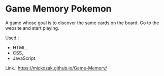 # Game Memory Pokemon

A game whose goal is to discover the same cards on the board. Go to the website and start playing.

Used.:

- HTML,
- CSS,
- JavaScript.

Link.: https://mickozak.github.io/Game-Memory/
